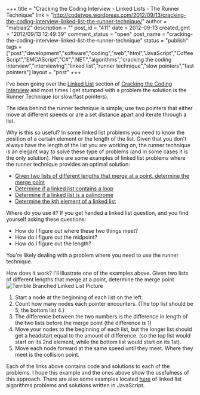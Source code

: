 +++
title = "Cracking the Coding Interview - Linked Lists - The Runner Technique"
link = "http://codetype.wordpress.com/2012/09/13/cracking-the-coding-interview-linked-list-the-runner-technique/"
author = "mablair2"
description = ""
post_id = "411"
date = 2012-09-13
created_gmt = "2012/09/13 12:49:39"
comment_status = "open"
post_name = "cracking-the-coding-interview-linked-list-the-runner-technique"
status = "publish"
tags = ["post","development","software","coding","web","html","JavaScript","CoffeeScript","EMCAScript","C#",".NET","algorithms","cracking the coding interview","interviewing","linked list","runner technique","slow pointers","fast pointers"]
layout = "post"
+++

I've been going over the [Linked List](http://en.wikipedia.org/wiki/Linked_list#Singly.2C_doubly.2C_and_multiply_linked_lists) section of [Cracking the Coding Interview](http://www.amazon.com/gp/product/098478280X/ref=as_li_qf_sp_asin_il_tl?ie=UTF8&camp=1789&creative=9325&creativeASIN=098478280X&linkCode=as2&tag=aplfopoex-20) and most times I get stumped with a problem the solution is the Runner Technique (or slow/fast pointers).

The idea behind the runner technique is simple; use two pointers that either move at different speeds or are a set distance apart and iterate through a list.

Why is this so useful? In some linked list problems you need to know the position of a certain element or the length of the list. Given that you don't always have the length of the list you are working on, the runner technique is an elegant way to solve these type of problems (and in some cases it is the only solution). Here are some examples of linked list problems where the runner technique provides an optimal solution:

  * [Given two lists of different lengths that merge at a point, determine the merge point](http://stackoverflow.com/questions/1594061/linked-list-interview-question?rq=1)
  * [Determine if a linked list contains a loop](http://www.mytechinterviews.com/loop-in-a-singly-linked-list)
  * [Determine if a linked list is a palindrome](http://dev-faqs.blogspot.com.au/2012/04/check-if-linked-list-is-palindrome.html)
  * [Determine the kth element of a linked list](http://stackoverflow.com/questions/2598348/how-to-find-nth-element-from-the-end-of-a-singly-linked-list)

Where do you use it? If you get handed a linked list question, and you find yourself asking these questions:
  * How do I figure out where these two things meet?
  * How do I figure out the midpoint?
  * How do I figure out the length?

You're likely dealing with a problem where you need to use the runner technique.

How does it work? I'll illustrate one of the examples above. Given two lists of different lengths that merge at a point, determine the merge point![Terrible Branched Linked List Picture](http://img10.imageshack.us/img10/7690/37343904.jpg)

  1. Start a node at the beginning of each list on the left.
  2. Count how many nodes each pointer encounters. (The top list should be 5, the bottom list 4.)
  3. The difference between the two numbers is the difference in length of the two lists before the merge point (the difference is 1)
  4. Move your nodes to the beginning of each list, but the longer list should get a headstart equal to the amount of difference. (so the top list would start on its 2nd element, while the bottom list would start on its 1st).
  5. Move each node forward at the same speed until they meet. Where they meet is the collision point.

Each of the links above contains code and solutions to each of the problems. I hope this example and the ones above show the usefulness of this approach. There are also some examples located [here](https://github.com/duereg/js-algorithms/tree/master/lib/algorithms/chapter2) of linked list algorithms problems and solutions written in JavaScript.
